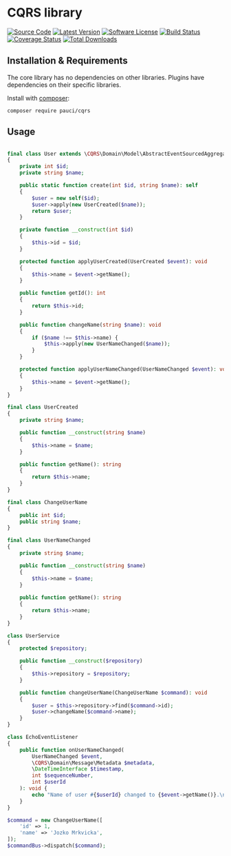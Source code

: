 # CQRS library

[![Source Code][badge-source]][source]
[![Latest Version][badge-release]][release]
[![Software License][badge-license]][license]
[![Build Status][badge-build]][build]
[![Coverage Status][badge-coverage]][coverage]
[![Total Downloads][badge-downloads]][downloads]


## Installation & Requirements

The core library has no dependencies on other libraries. Plugins have dependencies on their specific libraries.

Install with [composer](http://getcomposer.org):

```shell script
composer require pauci/cqrs
```


## Usage

```php

final class User extends \CQRS\Domain\Model\AbstractEventSourcedAggregateRoot
{
    private int $id;
    private string $name;

    public static function create(int $id, string $name): self
    {
        $user = new self($id);
        $user->apply(new UserCreated($name));
        return $user;
    }

    private function __construct(int $id)
    {
        $this->id = $id;
    }

    protected function applyUserCreated(UserCreated $event): void
    {
        $this->name = $event->getName();
    }

    public function getId(): int
    {
        return $this->id;
    }

    public function changeName(string $name): void
    {
        if ($name !== $this->name) {
            $this->apply(new UserNameChanged($name));
        }
    }

    protected function applyUserNameChanged(UserNameChanged $event): void
    {
        $this->name = $event->getName();
    }
}

final class UserCreated
{
    private string $name;

    public function __construct(string $name)
    {
        $this->name = $name;
    }

    public function getName(): string
    {
        return $this->name;
    }
}

final class ChangeUserName
{
    public int $id;
    public string $name;
}

final class UserNameChanged
{
    private string $name;

    public function __construct(string $name)
    {
        $this->name = $name;
    }
    
    public function getName(): string
    {
        return $this->name;
    }
}

class UserService
{
    protected $repository;

    public function __construct($repository)
    {
        $this->repository = $repository;
    }

    public function changeUserName(ChangeUserName $command): void
    {
        $user = $this->repository->find($command->id);
        $user->changeName($command->name);
    }
}

class EchoEventListener
{
    public function onUserNameChanged(
        UserNameChanged $event,
        \CQRS\Domain\Message\Metadata $metadata,
        \DateTimeInterface $timestamp,
        int $sequenceNumber,
        int $userId
    ): void {
        echo "Name of user #{$userId} changed to {$event->getName()}.\n";
    }
}

$command = new ChangeUserName([
    'id' => 1,
    'name' => 'Jozko Mrkvicka',
]);
$commandBus->dispatch($command);
```


[badge-source]: https://img.shields.io/badge/source-pauci/cqrs-blue.svg?style=flat-square
[badge-release]: https://img.shields.io/packagist/v/pauci/cqrs.svg?style=flat-square
[badge-license]: https://img.shields.io/badge/license-MIT-brightgreen.svg?style=flat-square
[badge-build]: https://img.shields.io/travis/pauci/cqrs/master.svg?style=flat-square
[badge-coverage]: https://img.shields.io/coveralls/pauci/cqrs/master.svg?style=flat-square
[badge-downloads]: https://img.shields.io/packagist/dt/pauci/cqrs.svg?style=flat-square

[source]: https://github.com/pauci/cqrs
[release]: https://packagist.org/packages/pauci/cqrs
[license]: https://github.com/pauci/cqrs/blob/master/LICENSE
[build]: https://travis-ci.org/pauci/cqrs
[coverage]: https://coveralls.io/r/pauci/cqrs?branch=master
[downloads]: https://packagist.org/packages/pauci/cqrs
